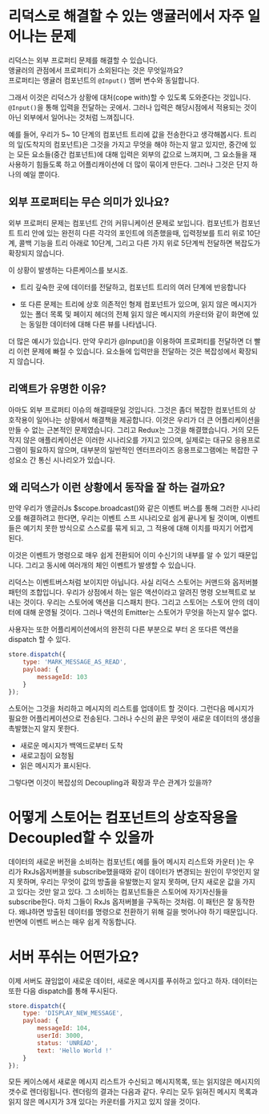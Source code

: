 # 리덕스로 해결할 수 있는 앵귤러에서 자주 일어나는 문제
리덕스는 외부 프로퍼티 문제를 해결할 수 있습니다.   
앵귤러의 관점에서 프로퍼티가 소외된다는 것은 무엇일까요?   
프로퍼티는 앵귤러 컴포넌트의 `@Input()` 멤버 변수와 동일합니다.

그래서 이것은 리덕스가 상황에 대처(cope with)할 수 있도록 도와준다는 것입니다.   
`@Input()`을 통해 입력을 전달하는 곳에서. 그러나 입력은 해당시점에서 적용되는 것이 아닌 외부에서 일어나는 것처럼 느껴집니다.    

예를 들어, 우리가 5~ 10 단계의 컴포넌트 트리에 값을 전송한다고 생각해봅시다.
트리의 잎(도착지의 컴포넌트)은 그것을 가지고 무엇을 해야 하는지 알고 있지만, 중간에 있는 모든 요소들(중간 컴포넌트)에 대해 입력은 외부의 값으로 느껴지며, 
그 요소들을 재사용하기 힘들도록 하고 어플리캐이션에 더 많이 묶이게 만든다. 그러나 그것은 단지 하나의 예일 뿐이다.

## 외부 프로퍼티는 무슨 의미가 있나요?
외부 프로퍼티 문제는 컴포넌트 간의 커뮤니케이션 문제로 보입니다.
컴포넌트가 컴포넌트 트리 안에 있는 완전히 다른 각각의 포인트에 의존했을때, 
입력정보를 트리 위로 10단계, 콜백 기능을 트리 아래로 10단계, 그리고 다른 가지 위로 5단계씩 전달하면 복잡도가 확장되지 않습니다.

이 상황이 발생하는 다른케이스를 보시죠.

- 트리 깊숙한 곳에 데이터를 전달하고, 컴포넌트 트리의 여러 단계에 반응합니다

- 또 다른 문제는 트리에 상호 의존적인 형제 컴포넌트가 있으며, 읽지 않은 메시지가 있는 폴더 목록 및 페이지 헤더의 전체 읽지 않은 메시지의 카운터와 같이 화면에 있는 동일한 데이터에 대해 다른 뷰를 나타냅니다.

더 많은 예시가 있습니다. 만약 우리가 @Input()을 이용하여 프로퍼티를 전달하면 더 빨리 이런 문제에 빠질 수 있습니다. 요소들에 입력만을 전달하는 것은 복잡성에서 확장되지 않습니다.
 
## 리액트가 유명한 이유?
아마도 외부 프로퍼티 이슈의 해결때문일 것입니다. 그것은 좀더 복잡한 컴포넌트의 상호작용이 일어나는 상황에서 해결책을 제공합니다.
이것은 우리가 더 큰 어플리케이션을 만들 수 없는 근본적인 문제였습니다. 그리고 Redux는 그것을 해결했습니다.
거의 모든 작지 않은 애플리케이션은 이러한 시나리오를 가지고 있으며, 
실제로는 대규모 응용프로그램이 필요하지 않으며, 대부분의 일반적인 엔터프라이즈 응용프로그램에는 복잡한 구성요소 간 통신 시나리오가 있습니다.

## 왜 리덕스가 이런 상황에서 동작을 잘 하는 걸까요?
만약 우리가 앵글러Js $scope.broadcast()와 같은 이벤트 버스를 통해 그러한 시나리오를 해결하려고 한다면, 우리는 이벤트 스프 시나리오로 쉽게 끝나게 될 것이며, 이벤트들은 예기치 못한 방식으로 스스로를 묶게 되고, 그 적용에 대해 이치를 따지기 어렵게 된다.

이것은 이벤트가 명령으로 매우 쉽게 전환되어 이미 수신기의 내부를 알 수 있기 때문입니다. 그리고 동시에 여러개의 체인 이벤트가 발생할 수 있습니다.

리덕스는 이벤트버스처럼 보이지만 아닙니다. 사실 리덕스 스토어는 커맨드와 옵저버블패턴의 조합입니다. 우리가 상점에서 하는 일은 액션이라고 알려진 명령 오브젝트로 보내는 것이다.
우리는 스토어에 액션을 디스패치 한다. 그리고 스토어는 스토어 안의 데이터에 대해 운영될 것이다.
그러나 액션의 Emitter는 스토어가 무엇을 하는지 알수 없다.

사용자는 또한 어플리케이션에서의 완전히 다른 부분으로 부터 온 또다른 액션을 dispatch 할 수 있다.

```js
store.dispatch({
    type: 'MARK_MESSAGE_AS_READ',
    payload: {
        messageId: 103
    }
});
```

스토어는 그것을 처리하고 메시지의 리스트를 업데이트 할 것이다. 그런다음 메시지가 필요한 어플리케이션으로 전송된다. 
그러나 수신의 끝은 무엇이 새로운 데이터의 생성을 촉발했는지 알지 못한다.

- 새로운 메시지가 백엑드로부터 도착
- 새로고침이 요청됨
- 읽은 메시지가 표시된다.

그렇다면 이것이 복잡성의 Decoupling과 확장과 무슨 관계가 있을까?

# 어떻게 스토어는 컴포넌트의 상호작용을 Decoupled할 수 있을까
데이터의 새로운 버전을 소비하는 컴포넌트( 예를 들어 메시지 리스트와 카운터 )는 우리가 RxJs옵저버블을 subscribe했을때와 같이 데이터가 변경되는 원인이 무엇인지 알지 못하며, 우리는 무엇이 값의 방출을 유발했는지 알지 못하며, 단지 새로운 값을 가지고 있다는 것만 알고 있다.
그 소비하는 컴포넌트들은 스토어에 자기자신들을 subscribe한다. 마치 그들이 RxJs 옵저버블을 구독하는 것처럼. 
이 패턴은 잘 동작한다. 왜냐하면 방출된 데이터를 명령으로 전환하기 위해 길을 벗어나야 하기 때문입니다. 반면에 이벤트 버스는 매우 쉽게 작동합니다.

# 서버 푸쉬는 어떤가요?
이제 서버도 끊임없이 새로운 데이터, 새로운 메시지를 푸쉬하고 있다고 하자. 데이터는 또한 다음 dispatch를 통해 푸시된다.

```js
store.dispatch({
    type: 'DISPLAY_NEW_MESSAGE',
    payload: {
        messageId: 104,
        userId: 3000,
        status: 'UNREAD',
        text: 'Hello World !'
    }
});
```

모든 케이스에서 새로운 메시지 리스트가 수신되고 메시지목록, 또는 읽지않은 메시지의 갯수로 렌더링됩니다.
렌더링의 결과는 다음과 같다. 우리는 모두 읽혀진 메시지 목록과 읽지 않은 메시지가 3개 있다는 카운터를 가지고 있지 않을 것이다. 
